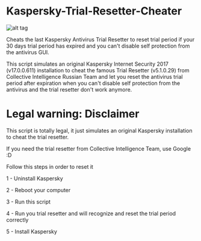 # Kaspersky-Trial-Resetter-Cheater

![alt tag](https://i.snag.gy/ZKqRuw.jpg)

Cheats the last Kaspersky Antivirus Trial Resetter to reset trial period if your 30 days trial period has expired and you can't disable self protection from the antivirus GUI.

This script simulates an original
Kaspersky Internet Security 2017 (v17.0.0.611) installation to cheat the famous
Trial Resetter (v5.1.0.29) from Collective Intelligence Russian Team and let you reset the antivirus trial period after expiration when you can't disable self protection from the antivirus and the trial resetter don't work anymore.

# Legal warning: Disclaimer

This script is totally legal, it just simulates an original Kaspersky installation to cheat the trial resetter.

If you need the trial resetter from Collective Intelligence Team, use Google :D

Follow this steps in order to reset it

1 - Uninstall Kaspersky

2 - Reboot your computer

3 - Run this script

4 - Run you trial resetter and will recognize and reset the trial period correctly

5 - Install Kaspersky
